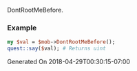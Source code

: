 DontRootMeBefore.
### Example

```perl
my $val = $mob->DontRootMeBefore();
quest::say($val); # Returns uint
```


Generated On 2018-04-29T00:30:15-07:00